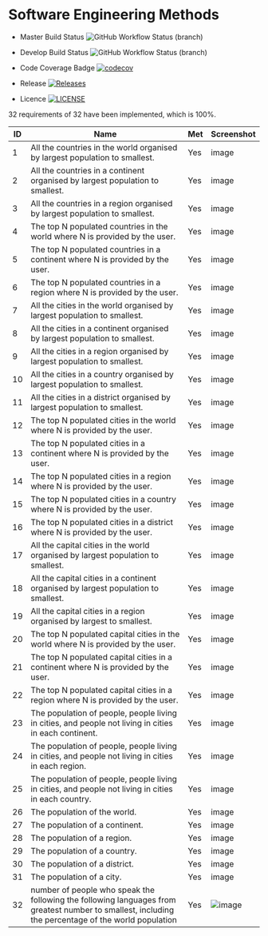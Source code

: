 # Software Engineering Methods
- Master Build Status ![GitHub Workflow Status (branch)](https://img.shields.io/github/workflow/status/Stefan-Humpelstetter/sem/Sem/master?style=flat-square)

- Develop Build Status ![GitHub Workflow Status (branch)](https://img.shields.io/github/workflow/status/Stefan-Humpelstetter/sem/Sem/develop?style=flat-square)

- Code Coverage Badge [![codecov](https://codecov.io/gh/Stefan-Humpelstetter/sem/branch/master/graph/badge.svg?token=C56VZEBHMV)](https://codecov.io/gh/Stefan-Humpelstetter/sem)

- Release [![Releases](https://img.shields.io/github/release/Stefan-Humpelstetter/sem/all.svg?style=flat-square)](https://github.com/Stefan-Humpelstetter/sem/releases) 

- Licence [![LICENSE](https://img.shields.io/github/license/Stefan-Humpelstetter/sem.svg?style=flat-square)](https://github.com/Stefan-Humpelstetter/sem/blob/master/LICENSE)

32 requirements of 32 have been implemented, which is 100%.

| ID  | Name                                                                                              | Met  | Screenshot |
|-----|---------------------------------------------------------------------------------------------------|------|------------|
| 1   | All the countries in the world organised by largest population to smallest.| Yes | image |
| 2   | All the countries in a continent organised by largest population to smallest.| Yes | image |
| 3   | All the countries in a region organised by largest population to smallest.| Yes | image |
| 4   | The top N populated countries in the world where N is provided by the user.| Yes | image |
| 5   | The top N populated countries in a continent where N is provided by the user.| Yes | image |
| 6   | The top N populated countries in a region where N is provided by the user.| Yes | image |
| 7   | All the cities in the world organised by largest population to smallest.| Yes | image |
| 8   | All the cities in a continent organised by largest population to smallest.| Yes | image |
| 9   | All the cities in a region organised by largest population to smallest.| Yes | image |
| 10  | All the cities in a country organised by largest population to smallest.| Yes | image |
| 11  | All the cities in a district organised by largest population to smallest.| Yes | image |
| 12  | The top N populated cities in the world where N is provided by the user.| Yes | image |
| 13  | The top N populated cities in a continent where N is provided by the user.| Yes | image |
| 14  | The top N populated cities in a region where N is provided by the user.| Yes | image |
| 15  | The top N populated cities in a country where N is provided by the user.| Yes | image |
| 16  | The top N populated cities in a district where N is provided by the user.| Yes | image |
| 17  | All the capital cities in the world organised by largest population to smallest.| Yes | image |
| 18  | All the capital cities in a continent organised by largest population to smallest.| Yes | image |
| 19  | All the capital cities in a region organised by largest to smallest.| Yes | image |
| 20  | The top N populated capital cities in the world where N is provided by the user.| Yes | image |
| 21  | The top N populated capital cities in a continent where N is provided by the user.| Yes | image |
| 22  | The top N populated capital cities in a region where N is provided by the user.| Yes | image |
| 23  | The population of people, people living in cities, and people not living in cities in each continent. | Yes | image |
| 24  | The population of people, people living in cities, and people not living in cities in each region.| Yes | image |
| 25  | The population of people, people living in cities, and people not living in cities in each country.| Yes | image |
| 26  | The population of the world.| Yes | image |
| 27  | The population of a continent.| Yes | image |
| 28  | The population of a region.| Yes | image |
| 29  | The population of a country.| Yes | image |
| 30  | The population of a district.| Yes | image |
| 31  | The population of a city.| Yes | image |
| 32  | number of people who speak the following the following languages from greatest number to smallest, including the percentage of the world population| Yes | ![image](https://user-images.githubusercontent.com/70952108/165294886-f1cd2281-f952-43f9-a9dc-af0a64039368.png) |







